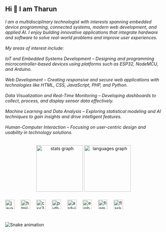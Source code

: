 <h2 align="left">Hi 👋 I am Tharun</h2>

<h6 align="left">I am a multidisciplinary technologist with interests spanning embedded device programming, connected systems, modern web development, and applied AI. I enjoy building innovative applications that integrate hardware and software to solve real-world problems and improve user experiences.<br><br>My areas of interest include:<br><br>IoT and Embedded Systems Development – Designing and programming microcontroller-based devices using platforms such as ESP32, NodeMCU, and Arduino.<br><br>Web Development – Creating responsive and secure web applications with technologies like HTML, CSS, JavaScript, PHP, and Python.<br><br>Data Visualization and Real-Time Monitoring – Developing dashboards to collect, process, and display sensor data effectively.<br><br>Machine Learning and Data Analysis – Exploring statistical modeling and AI techniques to gain insights and drive intelligent features.<br><br>Human-Computer Interaction – Focusing on user-centric design and usability in technology solutions.</h6>

###



<div align="center">
  <img src="https://github-readme-stats.vercel.app/api?username=TharunSivaprakash&hide_title=false&hide_rank=false&show_icons=true&include_all_commits=true&count_private=true&disable_animations=false&theme=dracula&locale=en&hide_border=false" height="150" alt="stats graph"  />
  <img src="https://github-readme-stats.vercel.app/api/top-langs?username=TharunSivaprakash&locale=en&hide_title=false&layout=compact&card_width=320&langs_count=5&theme=dracula&hide_border=false" height="150" alt="languages graph"  />
</div>


###


<div align="left">
  <img src="https://cdn.jsdelivr.net/gh/devicons/devicon/icons/javascript/javascript-original.svg" height="30" alt="javascript logo"  />
  <img width="12" />
  <img src="https://cdn.jsdelivr.net/gh/devicons/devicon/icons/html5/html5-original.svg" height="30" alt="html5 logo"  />
  <img width="12" />
  <img src="https://cdn.jsdelivr.net/gh/devicons/devicon/icons/css3/css3-original.svg" height="30" alt="css3 logo"  />
  <img width="12" />
  <img src="https://cdn.jsdelivr.net/gh/devicons/devicon/icons/python/python-original.svg" height="30" alt="python logo"  />
  <img width="12" />
  <img src="https://cdn.jsdelivr.net/gh/devicons/devicon/icons/arduino/arduino-original.svg" height="30" alt="arduino logo"  />
  <img width="12" />
  <img src="https://cdn.jsdelivr.net/gh/devicons/devicon/icons/embeddedc/embeddedc-original.svg" height="30" alt="embeddedc logo"  />
  <img width="12" />
  <img src="https://cdn.jsdelivr.net/gh/devicons/devicon/icons/figma/figma-original.svg" height="30" alt="figma logo"  />
  <img width="12" />
  <img src="https://cdn.jsdelivr.net/gh/devicons/devicon/icons/flask/flask-original.svg" height="30" alt="flask logo"  />
</div>

###

<div align="left">
</div>

###

<br clear="both">

<img src="https://raw.githubusercontent.com/TharunSivaprakash/TharunSivaprakash/output/snake.svg" alt="Snake animation" />

###
